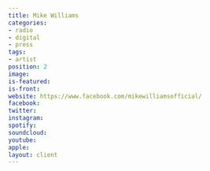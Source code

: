 ```yaml
---
title: Mike Williams
categories:
- radio
- digital
- press
tags:
- artist
position: 2
image: 
is-featured: 
is-front: 
website: https://www.facebook.com/mikewilliamsofficial/
facebook: 
twitter: 
instagram: 
spotify: 
soundcloud: 
youtube: 
apple: 
layout: client
---
```


